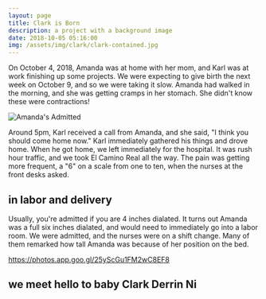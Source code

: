 ```yaml
---
layout: page
title: Clark is Born
description: a project with a background image
date: 2018-10-05 05:16:00
img: /assets/img/clark/clark-contained.jpg
---
```


On October 4, 2018, Amanda was at home with her mom, and Karl was at work finishing up some projects. We were expecting to give birth the next week on October 9, and so we were taking it slow. Amanda had walked in the morning, and she was getting cramps in her stomach. She didn't know these were contractions!

![Amanda's Admitted](https://lh3.googleusercontent.com/fK86OEMaU_MlkXcIsl5gqFW_74fXovkHKNC6gpF6VBvXKbESLbmY4KcKLrU6xCrAn5ot8ssJw63peTiQ-AnjIv9yLwNVeLZxwUvwgrboe_VhihmC2KiA-FvirLaq19ODLdy0ef-EzQ=w2400)

Around 5pm, Karl received a call from Amanda, and she said, "I think you should come home now." Karl immediately gathered his things and drove home. When he got home, we left immediately for the hospital. It was rush hour traffic, and we took El Camino Real all the way. The pain was getting more frequent, a "6" on a scale from one to ten, when the nurses at the front desks asked.

## in labor and delivery

Usually, you're admitted if you are 4 inches dialated. It turns out Amanda was a full six inches dialated, and would need to immediately go into a labor room. We were admitted, and the nurses were on a shift change. Many of them remarked how tall Amanda was because of her position on the bed.

https://photos.app.goo.gl/25yScGu1FM2wC8EF8

## we meet hello to baby Clark Derrin Ni
